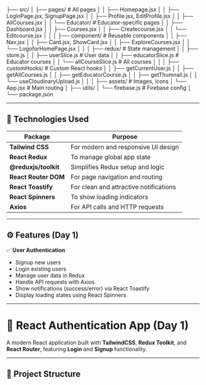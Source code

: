 
├── src/
│   ├── pages/           # All pages
│   │   ├── Homepage.jsx
│   │   ├── LoginPage.jsx, SignupPage.jsx
│   │   ├── Profile.jsx, EditProfile.jsx
│   │   ├── AllCourses.jsx
│   │   └── Educator/     # Educator-specific pages
│   │       ├── Dashboard.jsx
│   │       ├── Courses.jsx
│   │       ├── Createcourse.jsx
│   │       └── Editcourse.jsx
│   │
│   ├── component/       # Reusable components
│   │   ├── Nav.jsx
│   │   ├── Card.jsx, ShowCard.jsx
│   │   ├── ExploreCourses.jsx
│   │   └── LogoforHomePage.jsx
│   │
│   ├── redux/           # State management
│   │   ├── store.js
│   │   ├── userSlice.js           # User data
│   │   ├── educatorSlice.js       # Educator courses
│   │   └── allCourseSlice.js      # All courses
│   │
│   ├── customHooks/     # Custom React hooks
│   │   ├── getCurrentUser.js
│   │   ├── getAllCourses.js
│   │   ├── getEducatorCourse.js
│   │   ├── getThumnail.js
│   │   └── useCloudinaryUpload.js
│   │
│   ├── assets/          # Images, icons
│   └── App.jsx          # Main routing
│
├── utils/
│   └── firebase.js      # Firebase config
│
└── package.json


---

## 🧰 Technologies Used

| Package | Purpose |
|----------|----------|
| **Tailwind CSS** | For modern and responsive UI design |
| **React Redux** | To manage global app state |
| **@reduxjs/toolkit** | Simplifies Redux setup and logic |
| **React Router DOM** | For page navigation and routing |
| **React Toastify** | For clean and attractive notifications |
| **React Spinners** | To show loading indicators |
| **Axios** | For API calls and HTTP requests |

---

## ⚙️ Features (Day 1)

✅ **User Authentication**
- Signup new users  
- Login existing users  
- Manage user data in Redux  
- Handle API requests with Axios  
- Show notifications (success/error) via React Toastify  
- Display loading states using React Spinners  

---


# 🚀 React Authentication App (Day 1)

A modern React application built with **TailwindCSS**, **Redux Toolkit**, and **React Router**, featuring **Login** and **Signup** functionality.

---

## 📁 Project Structure


